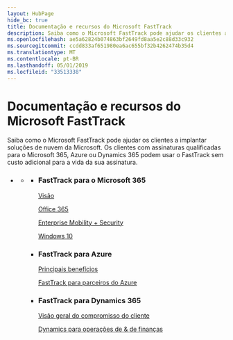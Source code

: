 ```yaml
---
layout: HubPage
hide_bc: true
title: Documentação e recursos do Microsoft FastTrack
description: Saiba como o Microsoft FastTrack pode ajudar os clientes a implantar soluções de nuvem da Microsoft. Os clientes com assinaturas qualificadas para o Microsoft 365, Azure ou Dynamics 365 podem usar o FastTrack sem custo adicional para a vida da sua assinatura.
ms.openlocfilehash: ae5a62824b074863bf2649fd8aa5e2c88d33c932
ms.sourcegitcommit: ccdd833af651980ea6ac655bf32b4262474b35d4
ms.translationtype: MT
ms.contentlocale: pt-BR
ms.lasthandoff: 05/01/2019
ms.locfileid: "33513338"
---
```

<div id="main" class="v2">
    <div class="container">
        <h1>Documentação e recursos do Microsoft FastTrack</h1>
        <p>Saiba como o Microsoft FastTrack pode ajudar os clientes a implantar soluções de nuvem da Microsoft. Os clientes com assinaturas qualificadas para o Microsoft 365, Azure ou Dynamics 365 podem usar o FastTrack sem custo adicional para a vida da sua assinatura.</p>
        <p></p>
        <ul class="pivots">
            <li>
                <a href="#home"></a>
                <ul id="home">
                    <li>
                        <a href="#home-all"></a>
                        <ul id="home-all" class="cardsZ">
                            <li>
                                <div class="cardSize">
                                    <div class="cardPadding">
                                        <div class="card">
                                                <div class="cardText">
                                                <h3>FastTrack para o Microsoft 365</h3>
                                                <p><a
                                                href="https://docs.microsoft.com/en-us/fasttrack/m365-fasttrack-benefit-overview">Visão</a></p>
                                                <p><a href="https://docs.microsoft.com/fasttrack/O365-fasttrack-benefit-for-office-365">Office 365</a></p>
                                                <p><a href="https://docs.microsoft.com/enterprise-mobility-security/Solutions/enterprise-mobility-fasttrack-program">Enterprise Mobility + Security</a></p>
                                                <p><a href="https://docs.microsoft.com/fasttrack/win-10-fasttrack-benefit-for-windows-10">Windows 10</a></p>
                                            </div>
                                        </div>
                                    </div>
                                </div>
                            </li>
                            <li>
                                <div class="cardSize">
                                    <div class="cardPadding">
                                        <div class="card">
                                            <div class="cardText">
                                                <h3>FastTrack para Azure</h3>
                                                <p><a href="https://azure.microsoft.com/programs/azure-fasttrack/?v=18.03">Principais benefícios</a></p>
                                                <p><a href="https://azure.microsoft.com/programs/azure-fasttrack/partners/">FastTrack para parceiros do Azure</a></p>
                                            </div>
                                        </div>
                                    </div>
                                </div>
                            </li>
                            <li>
                                <div class="cardSize">
                                    <div class="cardPadding">
                                        <div class="card">
                                            <div class="cardText">
                                                <h3>FastTrack para Dynamics 365</h3>
                                                <p><a href="https://docs.microsoft.com/dynamics365/get-started/fasttrack/customer-engagement/microsoft-fasttrack-dynamics-365">Visão geral do compromisso do cliente</a></p>
                                                <p><a href="https://docs.microsoft.com/dynamics365/unified-operations/fin-and-ops/get-started/fasttrack-dynamics-365-overview">Dynamics para operações de & de finanças</a></p>
                                            </div>
                                        </div>
                                    </div>
                                </div>
                            </li>
                        </ul>
                    </li>
                </ul>
            </li>
        </ul>
    </div>
</div>
